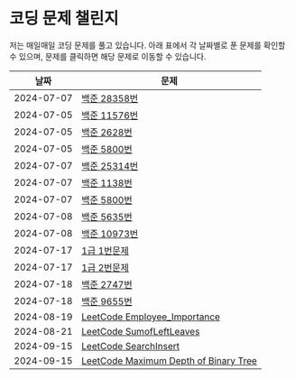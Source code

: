 # 코딩 문제 챌린지

저는 매일매일 코딩 문제를 풀고 있습니다. 아래 표에서 각 날짜별로 푼 문제를 확인할 수 있으며, 문제를 클릭하면 해당 문제로 이동할 수 있습니다.

| 날짜       | 문제       |
|------------|------------|
| 2024-07-07 | [백준 28358번](https://github.com/hwangbo98/co_challenge/blob/main/implementation/B28358.py) |
| 2024-07-05 | [백준 11576번](https://github.com/hwangbo98/co_challenge/blob/main/implementation/B11576.py) |
| 2024-07-05 | [백준 2628번](https://github.com/hwangbo98/co_challenge/blob/main/implementation/B2628.py) |
| 2024-07-05 | [백준 5800번](https://github.com/username/repository/blob/main/problems/problem3.md) |
| 2024-07-07 | [백준 25314번](https://github.com/hwangbo98/co_challenge/blob/main/implementation/B25314.py) |
| 2024-07-07 | [백준 1138번](https://github.com/hwangbo98/co_challenge/blob/main/implementation/B1138.py) |
| 2024-07-07 | [백준 5800번](https://github.com/hwangbo98/co_challenge/blob/main/implementation/B5800.py) |
| 2024-07-08 | [백준 5635번](https://github.com/hwangbo98/co_challenge/blob/main/implementation/B5635.py) |
| 2024-07-08 | [백준 10973번](https://github.com/hwangbo98/co_challenge/blob/main/implementation/B10973.py) |
| 2024-07-17 | [1급 1번문제](https://github.com/hwangbo98/co_challenge/blob/main/COS/1-1.py) |
| 2024-07-17 | [1급 2번문제](https://github.com/hwangbo98/co_challenge/blob/main/COS/1-2.py) |
| 2024-07-18 | [백준 2747번](https://github.com/hwangbo98/co_challenge/blob/main/DP/B2747.py) |
| 2024-07-18 | [백준 9655번](https://github.com/hwangbo98/co_challenge/blob/main/DP/B9655.py) |
| 2024-08-19 | [LeetCode Employee_Importance](https://github.com/hwangbo98/co_challenge/blob/main/LeetCode/Employee_Importance.py) |
| 2024-08-21 | [LeetCode SumofLeftLeaves](https://github.com/hwangbo98/co_challenge/blob/main/LeetCode/SumofLeftLeaves.py) |
| 2024-09-15 | [LeetCode SearchInsert](https://github.com/hwangbo98/co_challenge/blob/main/LeetCode/Search_Insert_Position) |
| 2024-09-15 | [LeetCode Maximum Depth of Binary Tree](https://github.com/hwangbo98/co_challenge/blob/main/LeetCode/MaximumDepthBT.PY) |

